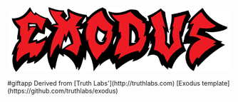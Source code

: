<p align='center'>
<IMG SRC="/client/img/logo.png?raw=true">
</p>
#giftapp
Derived from [Truth Labs'](http://truthlabs.com) [Exodus template](https://github.com/truthlabs/exodus)